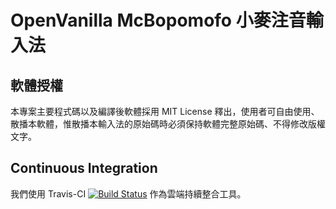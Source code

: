 # OpenVanilla McBopomofo 小麥注音輸入法

## 軟體授權

本專案主要程式碼以及編譯後軟體採用 MIT License 釋出，使用者可自由使用、散播本軟體，惟散播本輸入法的原始碼時必須保持軟體完整原始碼、不得修改版權文字。

## Continuous Integration

我們使用 Travis-CI [![Build Status](https://travis-ci.org/openvanilla/McBopomofo.svg?branch=master)](https://travis-ci.org/openvanilla/McBopomofo) 作為雲端持續整合工具。
